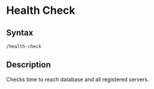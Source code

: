 # Health Check

## Syntax

`/health-check`


## Description

Checks time to reach database and all registered servers.